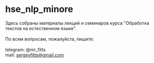 # hse_nlp_minore
Здесь собраны материалы лекций и семинаров курса "Обработка текстов на естественном языке". <br>
<br>
По всем вопросам, пожалуйста, пишите: <br><br>
telegram: @mr_fitts <br>
mail: sergeyfitts@gmail.com
